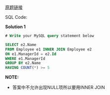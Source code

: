 [原题链接](https://leetcode-cn.com/problems/managers-with-at-least-5-direct-reports/)

SQL Code:

**Solution 1**

```sql
# Write your MySQL query statement below

SELECT e2.Name
FROM Employee e1 INNER JOIN Employee e2
ON e1.ManagerId = e2.Id
WHERE e1.ManagerId
GROUP BY e2.Name
HAVING COUNT(*) >= 5
```

**NOTE:**
- 答案中不允许出现NULL项所以要用INNER JOIN
